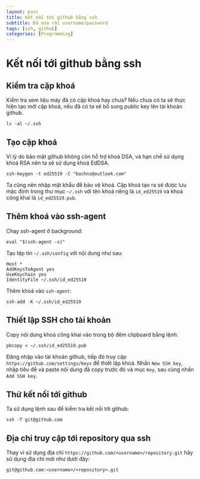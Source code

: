 ```yaml
---
layout: post
title: Kết nối tới github bằng ssh
subtitle: Đã xưa rồi username/password
tags: [ssh, github]
categories: [Programming]
---
```


# Kết nối tới github bằng ssh

## Kiểm tra cặp khoá

Kiểm tra xem liệu máy đã có cặp khoá hay chưa? Nếu chưa có ta sẽ thực hiện tạo mới cặp khoá, nếu đã có ta sẽ bổ sung public key lên tài khoản github.

    ls -al ~/.ssh

## Tạo cặp khoá

Vì lý do bảo mật github không còn hỗ trợ khoá DSA, và hạn chế sử dụng khoá RSA nên ta sẽ sử dụng khoá EdDSA.

    ssh-keygen -t ed25519 -C "bachns@outlook.com"

Ta cũng nên nhập mật khẩu để bảo vệ khoá. Cặp khoá tạo ra sẽ được lưu mặc định trong thư mục `~/.ssh` với tên khoá riêng là `id_ed25519` và khoá công khai là `id_ed25519.pub`.

## Thêm khoá vào ssh-agent

Chạy ssh-agent ở background:

    eval "$(ssh-agent -s)"

Tạo tệp tin `~/.ssh/config` với nội dung như sau:

    Host *
    AddKeysToAgent yes
    UseKeychain yes
    IdentityFile ~/.ssh/id_ed25519

Thêm khoá vào `ssh-agent`:

    ssh-add -K ~/.ssh/id_ed25519

## Thiết lập SSH cho tài khoản

Copy nội dung khoá công khai vào trong bộ đêm clipboard bằng lệnh:

    pbcopy < ~/.ssh/id_ed25519.pub

Đăng nhập vào tài khoản github, tiếp đó truy cập `https://github.com/settings/keys` để thiết lập khoá. Nhấn `New SSH key`, nhập tiêu đề và paste nội dung đã copy trước đó và mục `Key`, sau cùng nhấn `Add SSH key`.

## Thử kết nối tới github

Ta sử dụng lệnh sau để kiểm tra kết nối tới github:

    ssh -T git@github.com

## Địa chỉ truy cập tới repository qua ssh

Thay vì sử dụng địa chỉ `https://github.com/<username>/repository.git` hãy sử dụng địa chỉ mới như dưới đây:

    git@github.com:<username>/<repository>.git
